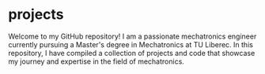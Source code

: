 # projects
Welcome to my GitHub repository! I am a passionate mechatronics engineer currently pursuing a Master's degree in Mechatronics at TU Liberec. In this repository, I have compiled a collection of projects and code that showcase my journey and expertise in the field of mechatronics.
